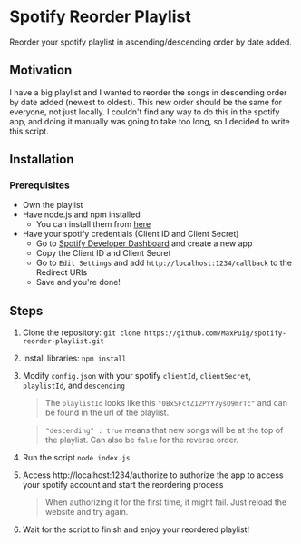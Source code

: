 # Spotify Reorder Playlist
Reorder your spotify playlist in ascending/descending order by date added.

## Motivation
I have a big playlist and I wanted to reorder the songs in descending order by date added (newest to oldest). This new order should be the same for everyone, not just locally. I couldn't find any way to do this in the spotify app, and doing it manually was going to take too long, so I decided to write this script.

## Installation
### Prerequisites
- Own the playlist
- Have node.js and npm installed
  - You can install them from [here](https://nodejs.org/en/download/)
- Have your spotify credentials (Client ID and Client Secret)
  - Go to [Spotify Developer Dashboard](https://developer.spotify.com/dashboard) and create a new app
  - Copy the Client ID and Client Secret
  - Go to `Edit Settings` and add `http://localhost:1234/callback` to the Redirect URIs
  - Save and you're done!

## Steps
1. Clone the repository: `git clone https://github.com/MaxPuig/spotify-reorder-playlist.git`
2. Install libraries: `npm install`
3. Modify `config.json` with your spotify `clientId`, `clientSecret`, `playlistId`, and `descending`
   > The `playlistId` looks like this `"0BxSFctZ12PYY7ysO9mrTc"` and can be found in the url of the playlist.
   
   > `"descending" : true` means that new songs will be at the top of the playlist. Can also be `false` for the reverse order.
4. Run the script `node index.js`
5. Access http://localhost:1234/authorize to authorize the app to access your spotify account and start the reordering process
   > When authorizing it for the first time, it might fail. Just reload the website and try again.
6. Wait for the script to finish and enjoy your reordered playlist!
